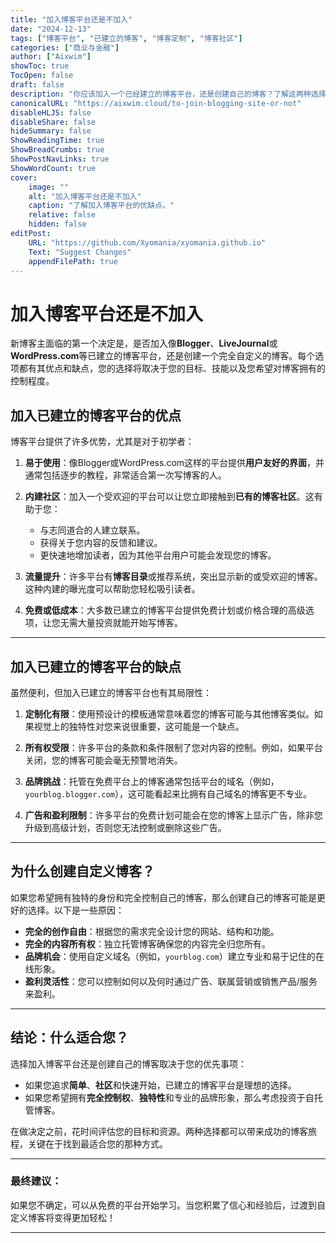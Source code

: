 ```yaml
---
title: "加入博客平台还是不加入"
date: "2024-12-13"
tags: ["博客平台", "已建立的博客", "博客定制", "博客社区"]
categories: ["商业与金融"]
author: ["Aixwim"]
showToc: true
TocOpen: false
draft: false
description: "你应该加入一个已经建立的博客平台，还是创建自己的博客？了解这两种选择的优缺点。"
canonicalURL: "https://aixwim.cloud/to-join-blogging-site-or-not"
disableHLJS: false
disableShare: false
hideSummary: false
ShowReadingTime: true
ShowBreadCrumbs: true
ShowPostNavLinks: true
ShowWordCount: true
cover:
    image: ""
    alt: "加入博客平台还是不加入"
    caption: "了解加入博客平台的优缺点。"
    relative: false
    hidden: false
editPost:
    URL: "https://github.com/Xyomania/xyomania.github.io"
    Text: "Suggest Changes"
    appendFilePath: true
---
```


# 加入博客平台还是不加入

新博客主面临的第一个决定是，是否加入像**Blogger**、**LiveJournal**或**WordPress.com**等已建立的博客平台，还是创建一个完全自定义的博客。每个选项都有其优点和缺点，您的选择将取决于您的目标、技能以及您希望对博客拥有的控制程度。

## 加入已建立的博客平台的优点

博客平台提供了许多优势，尤其是对于初学者：

1. **易于使用**：像Blogger或WordPress.com这样的平台提供**用户友好的界面**，并通常包括逐步的教程，非常适合第一次写博客的人。

2. **内建社区**：加入一个受欢迎的平台可以让您立即接触到**已有的博客社区**。这有助于您：
   - 与志同道合的人建立联系。
   - 获得关于您内容的反馈和建议。
   - 更快速地增加读者，因为其他平台用户可能会发现您的博客。

3. **流量提升**：许多平台有**博客目录**或推荐系统，突出显示新的或受欢迎的博客。这种内建的曝光度可以帮助您轻松吸引读者。

4. **免费或低成本**：大多数已建立的博客平台提供免费计划或价格合理的高级选项，让您无需大量投资就能开始写博客。

---

## 加入已建立的博客平台的缺点

虽然便利，但加入已建立的博客平台也有其局限性：

1. **定制化有限**：使用预设计的模板通常意味着您的博客可能与其他博客类似。如果视觉上的独特性对您来说很重要，这可能是一个缺点。

2. **所有权受限**：许多平台的条款和条件限制了您对内容的控制。例如，如果平台关闭，您的博客可能会毫无预警地消失。

3. **品牌挑战**：托管在免费平台上的博客通常包括平台的域名（例如，`yourblog.blogger.com`），这可能看起来比拥有自己域名的博客更不专业。

4. **广告和盈利限制**：许多平台的免费计划可能会在您的博客上显示广告，除非您升级到高级计划，否则您无法控制或删除这些广告。

---

## 为什么创建自定义博客？

如果您希望拥有独特的身份和完全控制自己的博客，那么创建自己的博客可能是更好的选择。以下是一些原因：

- **完全的创作自由**：根据您的需求完全设计您的网站、结构和功能。
- **完全的内容所有权**：独立托管博客确保您的内容完全归您所有。
- **品牌机会**：使用自定义域名（例如，`yourblog.com`）建立专业和易于记住的在线形象。
- **盈利灵活性**：您可以控制如何以及何时通过广告、联属营销或销售产品/服务来盈利。

---

## 结论：什么适合您？

选择加入博客平台还是创建自己的博客取决于您的优先事项：

- 如果您追求**简单**、**社区**和快速开始，已建立的博客平台是理想的选择。
- 如果您希望拥有**完全控制权**、**独特性**和专业的品牌形象，那么考虑投资于自托管博客。

在做决定之前，花时间评估您的目标和资源。两种选择都可以带来成功的博客旅程，关键在于找到最适合您的那种方式。

---

### 最终建议：
如果您不确定，可以从免费的平台开始学习。当您积累了信心和经验后，过渡到自定义博客将变得更加轻松！

---
